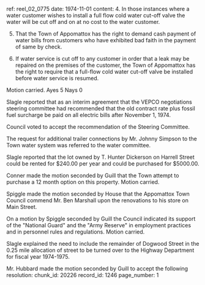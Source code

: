 ref: reel_02_0775
date: 1974-11-01
content: 4. In those instances where a water customer wishes to install a full flow cold water cut-off valve the water will be cut off and on at no cost to the water customer.

5. That the Town of Appomattox has the right to demand cash payment of water bills from customers who have exhibited bad faith in the payment of same by check.

6. If water service is cut off to any customer in order that a leak may be repaired on the premises of the customer, the Town of Appomattox has the right to require that a full-flow cold water cut-off valve be installed before water service is resumed.

Motion carried. Ayes 5 Nays 0

Slagle reported that as an interim agreement that the VEPCO negotiations steering committee had recommended that the old contract rate plus fossil fuel surcharge be paid on all electric bills after November 1, 1974.

Council voted to accept the recommendation of the Steering Committee.

The request for additional trailer connections by Mr. Johnny Simpson to the Town water system was referred to the water committee.

Slagle reported that the lot owned by T. Hunter Dickerson on Harrell Street could be rented for $240.00 per year and could be purchased for $5000.00.

Conner made the motion seconded by Guill that the Town attempt to purchase a 12 month option on this property. Motion carried.

Spiggle made the motion seconded by House that the Appomattox Town Council commend Mr. Ben Marshall upon the renovations to his store on Main Street.

On a motion by Spiggle seconded by Guill the Council indicated its support of the "National Guard" and the "Army Reserve" in employment practices and in personnel rules and regulations. Motion carried.

Slagle explained the need to include the remainder of Dogwood Street in the 0.25 mile allocation of street to be turned over to the Highway Department for fiscal year 1974-1975.

Mr. Hubbard made the motion seconded by Guill to accept the following resolution:
chunk_id: 20226
record_id: 1246
page_number: 1

